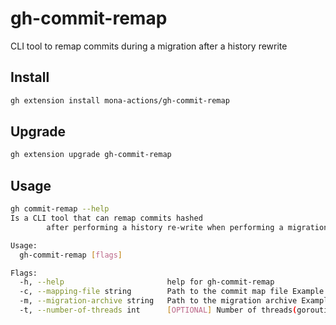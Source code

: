 # gh-commit-remap

CLI tool to remap commits during a migration after a history rewrite

## Install

```bash
gh extension install mona-actions/gh-commit-remap
```

## Upgrade

```bash
gh extension upgrade gh-commit-remap
```

## Usage

```bash
gh commit-remap --help
Is a CLI tool that can remap commits hashed 
        after performing a history re-write when performing a migration For exam

Usage:
  gh-commit-remap [flags]

Flags:
  -h, --help                       help for gh-commit-remap
  -c, --mapping-file string        Path to the commit map file Example: /path/to/commit-map
  -m, --migration-archive string   Path to the migration archive Example: /path/to/migration-archive
  -t, --number-of-threads int      [OPTIONAL] Number of threads(goroutines) to use for processing. Defaults to 10"
```